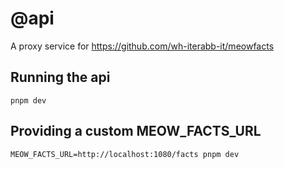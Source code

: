 # @api

A proxy service for https://github.com/wh-iterabb-it/meowfacts

## Running the api

```
pnpm dev
```

## Providing a custom MEOW_FACTS_URL

```
MEOW_FACTS_URL=http://localhost:1080/facts pnpm dev
```
